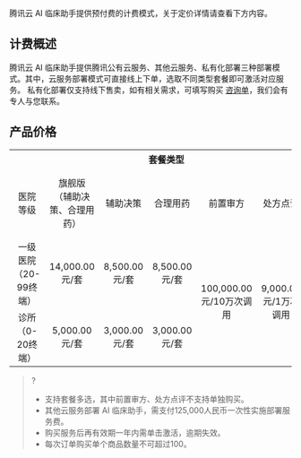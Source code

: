 腾讯云 AI 临床助手提供预付费的计费模式，关于定价详情请查看下方内容。

## 计费概述
腾讯云 AI 临床助手提供腾讯公有云服务、其他云服务、私有化部署三种部署模式。其中，云服务部署模式可直接线上下单，选取不同类型套餐即可激活对应服务。
私有化部署仅支持线下售卖，如有相关需求，可填写购买 [咨询单](https://cloud.tencent.com/apply/p/9z37i78ng7l)，我们会有专人与您联系。

## 产品价格
<table>
   <tr>
      <th width="0px"  colspan="7" style="text-align:center">套餐类型</td>
   </tr>
   <tr>
      <td style="width:25%;text-align:center">医院等级</td>
      <td style="width:25%;text-align:center" >旗舰版<br>
（辅助决策、合理用药）
</td>
      <td style="width:13%;text-align:center">辅助决策</td>
      <td style="width:13%;text-align:center">合理用药</td>
      <td style="width:%;text-align:center"  >前置审方</td>
      <td style="width:13%;text-align:center">处方点评</td>
      <td style="width:14%;text-align:center">服务有效期</td>
   </tr>
   <tr>
      <td style="text-align:center">一级医院<br>（20-99终端）</td>
      <td style="text-align:center">14,000.00<br>元/套</td>
      <td style="width:4%;text-align:center">8,500.00<br>元/套</td>
      <td style="text-align:center">8,500.00<br>元/套</td>
      <td rowspan='2' style="text-align:center">100,000.00<br>元/10万次调用</td>
      <td rowspan='2' style="text-align:center">9,000.00<br>元/1万次调用</td>
      <td style="width:64%;text-align:center">一年</td>
   </tr>
   <tr>
      <td style="text-align:center">诊所<br>（0-20终端）</td>
      <td style="text-align:center">5,000.00<br>元/套</td>
      <td style="width:4%;text-align:center">3,000.00<br>元/套</td>
      <td style="text-align:center">3,000.00<br>元/套</td>
      <td style="width:64%;text-align:center">一年</td>
   </tr>
</table>

>?
>- 支持套餐多选，其中前置审方、处方点评不支持单独购买。
>- 其他云服务部署 AI 临床助手，需支付125,000人民币一次性实施部署服务费。
>- 购买服务后再有效期一年内需单击激活，逾期失效。
>- 每次订单购买单个商品数量不可超过100。





